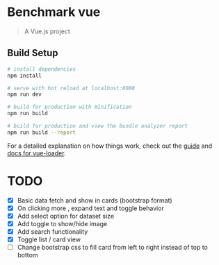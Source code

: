 # Benchmark vue

> A Vue.js project

## Build Setup

``` bash
# install dependencies
npm install

# serve with hot reload at localhost:8080
npm run dev

# build for production with minification
npm run build

# build for production and view the bundle analyzer report
npm run build --report
```

For a detailed explanation on how things work, check out the [guide](http://vuejs-templates.github.io/webpack/) and [docs for vue-loader](http://vuejs.github.io/vue-loader).

# TODO
- [x] Basic data fetch and show in cards (bootstrap format)
- [x] On clicking more , expand text and toggle behavior
- [x] Add select option for dataset size
- [x] Add toggle to show/hide image
- [x] Add search functionality
- [x] Toggle list / card view
- [ ] Change bootstrap css to fill card from left to right instead of top to bottom
